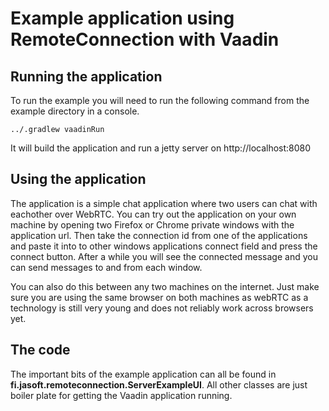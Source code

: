 Example application using RemoteConnection with Vaadin
======================================================

Running the application
-----------------------
To run the example you will need to run the following command from the example directory in a console. 
```
../.gradlew vaadinRun
```
It will build the application and run a jetty server on http://localhost:8080

Using the application
----------------------
The application is a simple chat application where two users can chat with eachother over WebRTC. You can try out the application
on your own machine by opening two Firefox or Chrome private windows with the application url. Then take the connection id from 
one of the applications and paste it into to other windows applications connect field and press the connect button. After a while
you will see the connected message and you can send messages to and from each window.

You can also do this between any two machines on the internet. Just make sure you are using the same browser on both machines as webRTC
as a technology is still very young and does not reliably work across browsers yet.

The code
--------
The important bits of the example application can all be found in **fi.jasoft.remoteconnection.ServerExampleUI**. All other
classes are just boiler plate for getting the Vaadin application running.


